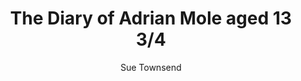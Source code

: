 ---
title: The Diary of Adrian Mole aged 13 3/4
author: Sue Townsend
readingDate: 2014-08-24
layout: book
---